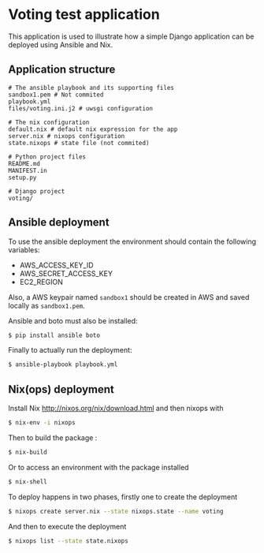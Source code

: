 # Voting test application

This application is used to illustrate how a simple Django application can be
deployed using Ansible and Nix.

## Application structure

    # The ansible playbook and its supporting files
    sandbox1.pem # Not commited
    playbook.yml
    files/voting.ini.j2 # uwsgi configuration

    # The nix configuration
    default.nix # default nix expression for the app
    server.nix # nixops configuration
    state.nixops # state file (not commited)

    # Python project files
    README.md
    MANIFEST.in
    setup.py

    # Django project
    voting/

## Ansible deployment

To use the ansible deployment the environment should contain the following
variables:

- AWS_ACCESS_KEY_ID
- AWS_SECRET_ACCESS_KEY
- EC2_REGION

Also, a AWS keypair named `sandbox1` should be created in AWS and saved
locally as `sandbox1.pem`.

Ansible and boto must also be installed:

```bash
$ pip install ansible boto
```

Finally to actually run the deployment:

```bash
$ ansible-playbook playbook.yml
```

## Nix(ops) deployment

Install Nix http://nixos.org/nix/download.html and then nixops with

```bash
$ nix-env -i nixops
```

Then to build the package :

```bash
$ nix-build
```

Or to access an environment with the package installed

```bash
$ nix-shell
```

To deploy happens in two phases, firstly one to create the deployment

```bash
$ nixops create server.nix --state nixops.state --name voting
```

And then to execute the deployment

```bash
$ nixops list --state state.nixops
```

